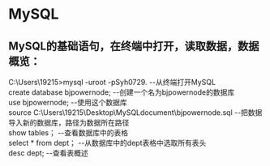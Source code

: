 # MySQL
## MySQL的基础语句，在终端中打开，读取数据，数据概览：
C:\Users\19215>mysql -uroot -pSyh0729.   --从终端打开MySQL  
create database bjpowernode;       --创建一个名为bjpowernode的数据库  
use bjpowernode;     --使用这个数据库  
source C:\Users\19215\Desktop\MySQLdocument\bjpowernode.sql     --把数据导入新的数据库，路径为数据所在路径  
show tables；     --查看数据库中的表格  
select * from dept；     --从数据库中的dept表格中选取所有表头  
desc dept;     --查看表概述  

